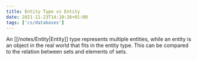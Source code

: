 ```yaml
---
title: Entity Type vs Entity
date: 2021-11-23T14:10:26+01:00
tags: ['cs/databases']
---
```

An [[/notes/Entity|Entity]] type represents multiple entities, while an entity is an object in the real world that fits in the entity type. This can be compared to the relation between sets and elements of sets.